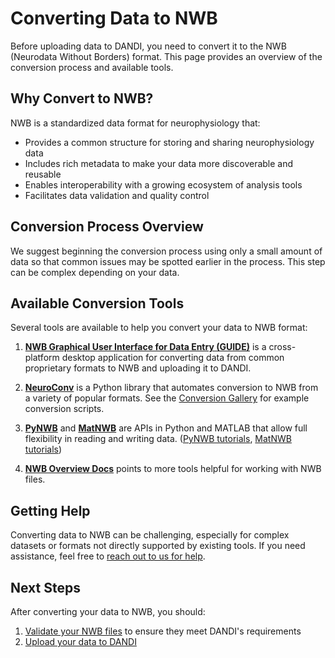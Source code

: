 # Converting Data to NWB

Before uploading data to DANDI, you need to convert it to the NWB (Neurodata Without Borders) format. This page provides an overview of the conversion process and available tools.

## Why Convert to NWB?

NWB is a standardized data format for neurophysiology that:

- Provides a common structure for storing and sharing neurophysiology data
- Includes rich metadata to make your data more discoverable and reusable
- Enables interoperability with a growing ecosystem of analysis tools
- Facilitates data validation and quality control

## Conversion Process Overview

We suggest beginning the conversion process using only a small amount of data so that common issues may be spotted earlier in the process. This step can be complex depending on your data.

## Available Conversion Tools

Several tools are available to help you convert your data to NWB format:

1. **[NWB Graphical User Interface for Data Entry (GUIDE)](https://nwb-guide.readthedocs.io/en/stable/)** is a cross-platform desktop application for converting data from common proprietary formats to NWB and uploading it to DANDI.

2. **[NeuroConv](https://neuroconv.readthedocs.io/)** is a Python library that automates conversion to NWB from a variety of popular formats. See the [Conversion Gallery](https://neuroconv.readthedocs.io/en/main/conversion_examples_gallery/index.html) for example conversion scripts.

3. **[PyNWB](https://pynwb.readthedocs.io/)** and **[MatNWB](https://matnwb.readthedocs.io/)** are APIs in Python and MATLAB that allow full flexibility in reading and writing data. ([PyNWB tutorials](https://pynwb.readthedocs.io/en/stable/tutorials/index.html), [MatNWB tutorials](https://matnwb.readthedocs.io/en/latest/pages/tutorials/index.html))

4. **[NWB Overview Docs](https://nwb-overview.readthedocs.io)** points to more tools helpful for working with NWB files.

## Getting Help

Converting data to NWB can be challenging, especially for complex datasets or formats not directly supported by existing tools. If you need assistance, feel free to [reach out to us for help](https://github.com/dandi/helpdesk/discussions).

## Next Steps

After converting your data to NWB, you should:

1. [Validate your NWB files](../validating-files.md) to ensure they meet DANDI's requirements
2. [Upload your data to DANDI](../uploading-data.md)
